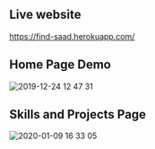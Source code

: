 ## Live website 

https://find-saad.herokuapp.com/

## Home Page Demo

![2019-12-24 12 47 31](https://user-images.githubusercontent.com/42000931/71424084-9e645680-264b-11ea-87ee-83e90b221b2a.gif)

## Skills and Projects Page

![2020-01-09 16 33 05](https://user-images.githubusercontent.com/42000931/72113460-c9160680-32fd-11ea-9950-89c9231c1d48.gif)


